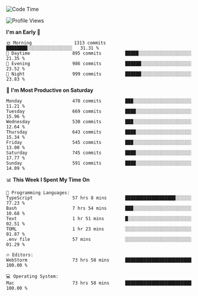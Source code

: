 <!--START_SECTION:waka-->
![Code Time](http://img.shields.io/badge/Code%20Time-2%2C945%20hrs%2036%20mins-blue)

![Profile Views](http://img.shields.io/badge/Profile%20Views-0-blue)

**I'm an Early 🐤** 

```text
🌞 Morning                1313 commits        ████████░░░░░░░░░░░░░░░░░   31.31 % 
🌆 Daytime                895 commits         █████░░░░░░░░░░░░░░░░░░░░   21.35 % 
🌃 Evening                986 commits         ██████░░░░░░░░░░░░░░░░░░░   23.52 % 
🌙 Night                  999 commits         ██████░░░░░░░░░░░░░░░░░░░   23.83 % 
```
📅 **I'm Most Productive on Saturday** 

```text
Monday                   470 commits         ███░░░░░░░░░░░░░░░░░░░░░░   11.21 % 
Tuesday                  669 commits         ████░░░░░░░░░░░░░░░░░░░░░   15.96 % 
Wednesday                530 commits         ███░░░░░░░░░░░░░░░░░░░░░░   12.64 % 
Thursday                 643 commits         ████░░░░░░░░░░░░░░░░░░░░░   15.34 % 
Friday                   545 commits         ███░░░░░░░░░░░░░░░░░░░░░░   13.00 % 
Saturday                 745 commits         ████░░░░░░░░░░░░░░░░░░░░░   17.77 % 
Sunday                   591 commits         ████░░░░░░░░░░░░░░░░░░░░░   14.09 % 
```


📊 **This Week I Spent My Time On** 

```text
💬 Programming Languages: 
TypeScript               57 hrs 8 mins       ███████████████████░░░░░░   77.23 % 
Bash                     7 hrs 54 mins       ███░░░░░░░░░░░░░░░░░░░░░░   10.68 % 
Text                     1 hr 51 mins        █░░░░░░░░░░░░░░░░░░░░░░░░   02.51 % 
TOML                     1 hr 23 mins        ░░░░░░░░░░░░░░░░░░░░░░░░░   01.87 % 
.env file                57 mins             ░░░░░░░░░░░░░░░░░░░░░░░░░   01.29 % 

🔥 Editors: 
WebStorm                 73 hrs 58 mins      █████████████████████████   100.00 % 

💻 Operating System: 
Mac                      73 hrs 58 mins      █████████████████████████   100.00 % 
```


<!--END_SECTION:waka-->
